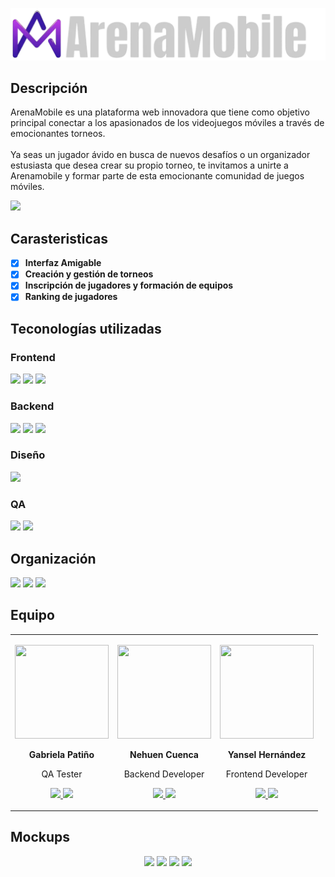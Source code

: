 
  ![Logo del proyecto](client/src/assets/logo.webp)

## Descripción
<p align='left'>
ArenaMobile es una plataforma web innovadora que tiene como objetivo principal conectar a los apasionados de los videojuegos móviles a través de emocionantes torneos.<br/><br/>
  Ya seas un jugador ávido en busca de nuevos desafíos o un organizador estusiasta que desea crear su propio torneo, te invitamos a unirte a Arenamobile y formar parte de esta emocionante comunidad de juegos móviles.
</p>
<p align='left'>
<a href='#' target='_blank'>
  <img src='https://img.shields.io/badge/Ver%20Demo-2E2E3E?style=for-the-badge&logo=Vercel&logoColor=white' />
</a>
</p>




## Carasteristicas

- [x] **Interfaz Amigable** 
- [x] **Creación y gestión de torneos** 
- [x] **Inscripción de jugadores y formación de equipos** 
- [x] **Ranking de jugadores**

## Teconologías utilizadas
<h3 align='left'>
  Frontend
</h3>
<p align='left'>
  <img src='https://img.shields.io/badge/React-20232A?style=for-the-badge&logo=react&logoColor=61DAFB' />
  <img src='https://img.shields.io/badge/React_Router-CA4245?style=for-the-badge&logo=react-router&logoColor=white' />
  <img src='https://img.shields.io/badge/Tailwind_CSS-38B2AC?style=for-the-badge&logo=tailwind-css&logoColor=white' />
</p>

<h3 align='left'>
  Backend
</h3>
<p align='left'>
  <img src='https://img.shields.io/badge/Laravel-FF2D20?style=for-the-badge&logo=laravel&logoColor=white' />
  <img src='https://img.shields.io/badge/MySQL-005C84?style=for-the-badge&logo=mysql&logoColor=white' />
  <img src='https://img.shields.io/badge/Laragon-0E83CD?style=for-the-badge&logo=Laragon&logoColor=white' />
</p>
<h3 align='left'>
  Diseño
</h3>
<p align='left'>
  <img src='https://img.shields.io/badge/Figma-F24E1E?style=for-the-badge&logo=figma&logoColor=white' />
</p>
<h3 align='left'>
  QA
</h3>
<p align='left'>
  <img src='https://img.shields.io/badge/Jira-0052CC?style=for-the-badge&logo=Jira&logoColor=white' />
  <img src='https://img.shields.io/badge/Microsoft_Excel-217346?style=for-the-badge&logo=microsoft-excel&logoColor=white' />
</p>

## Organización
<p align='left'>
  <img src='https://img.shields.io/badge/GitHub-100000?style=for-the-badge&logo=github&logoColor=white' />
  <img src='https://img.shields.io/badge/Slack-4A154B?style=for-the-badge&logo=slack&logoColor=white' />
  <img src='https://img.shields.io/badge/Discord-5865F2?style=for-the-badge&logo=discord&logoColor=white' />
</p>

## Equipo

<table cellpadding="10" align='center'>
  <tr>
  <td>
     <p align='center'>
       <img src='https://i.postimg.cc/yYwFmz3m/gaby.jpg' width=150 height=150 />
     </p>
      <p align='center'>
        <span >
          <b>Gabriela Patiño</b>
        </span>
        <p align='center'>
           QA Tester
        </p> 
      </p>
      <p align='center'>
        <a href='https://github.com/Gabyp05' target='_blank'>
          <img src='https://img.shields.io/badge/GitHub-181717.svg?style=for-the-badge&logo=GitHub&logoColor=white' height=30 />
        </a>
        <a href='https://www.linkedin.com/in/gabyp05/' target='_blank'>
          <img src='https://img.shields.io/badge/LinkedIn-0A66C2.svg?style=for-the-badge&logo=LinkedIn&logoColor=white' height=30/>
        </a>
      </p>
    </td>
   <td>
     <p align='center'>
       <img src='' width=150 height=150 />
     </p>
      <p align='center'>
        <span >
          <b>Nehuen Cuenca</b>
        </span>
        <p align='center' color='gray'>
           Backend Developer
        </p> 
      </p>
      <p align='center'>
        <a href='https://github.com/NehuenCuenca' target='_blank'>
          <img src='https://img.shields.io/badge/GitHub-181717.svg?style=for-the-badge&logo=GitHub&logoColor=white' height=30 />
        </a>
        <a href='https://www.linkedin.com/in/nehuen-cuenca/' target='_blank'>
          <img src='https://img.shields.io/badge/LinkedIn-0A66C2.svg?style=for-the-badge&logo=LinkedIn&logoColor=white' height=30/>
        </a>
      </p>
    </td>
   <td>
     <p align='center'>
       <img src='' width=150 height=150 />
     </p>
      <p align='center'>
        <span >
          <b>Yansel Hernández</b>
        </span>
        <p align='center' color='gray'>
           Frontend Developer
        </p> 
      </p>
      <p align='center'>
        <a href='https://github.com/Yansel93' target='_blank'>
          <img src='https://img.shields.io/badge/GitHub-181717.svg?style=for-the-badge&logo=GitHub&logoColor=white' height=30 />
        </a>
        <a href='https://wa.me/5356568218?text=Hola+Yansel' target='_blank'>
          <img src='https://img.shields.io/badge/WhatsApp-25D366.svg?style=for-the-badge&logo=WhatsApp&logoColor=white' height=30 />
        </a>
      </p>
    </td>
  </tr>
</table>


## Mockups
<p align='center'>
  <img src='https://i.postimg.cc/3x9CLTCW/811shots-so.png' />
  <img src='https://i.postimg.cc/vZGtLBnp/986shots-so.png' />
  <img src='https://i.postimg.cc/HW7zTFHP/219shots-so.png' />
  <img src='https://i.postimg.cc/rF19rWD1/424shots-so.png' />
</p>




